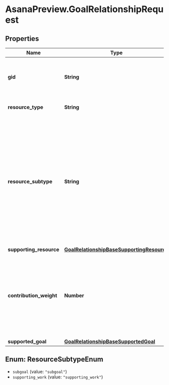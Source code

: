 # AsanaPreview.GoalRelationshipRequest

## Properties
Name | Type | Description | Notes
------------ | ------------- | ------------- | -------------
**gid** | **String** | Globally unique identifier of the resource, as a string. | [optional] 
**resource_type** | **String** | The base type of this resource. | [optional] 
**resource_subtype** | **String** | The subtype of this resource. Different subtypes retain many of the same fields and behavior, but may render differently in Asana or represent resources with different semantic meaning. | [optional] 
**supporting_resource** | [**GoalRelationshipBaseSupportingResource**](GoalRelationshipBaseSupportingResource.md) |  | [optional] 
**contribution_weight** | **Number** | The weight that the supporting resource&#x27;s progress contributes to the supported goal&#x27;s progress. This can only be 0 or 1. | [optional] 
**supported_goal** | [**GoalRelationshipBaseSupportedGoal**](GoalRelationshipBaseSupportedGoal.md) |  | [optional] 

<a name="ResourceSubtypeEnum"></a>
## Enum: ResourceSubtypeEnum

* `subgoal` (value: `"subgoal"`)
* `supporting_work` (value: `"supporting_work"`)

